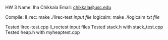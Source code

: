 HW 3
Name: Iha Chikkala Email: chikkala@usc.edu

Compile:
ll_rec: make ./llrec-test *input file*
logicsim: make ./logicsim *txt file*

Tested llrec-test.cpp  ll_rectest input files 
Tested stack.h with stack_test.cpp
Tested heap.h with myheaptest.cpp

